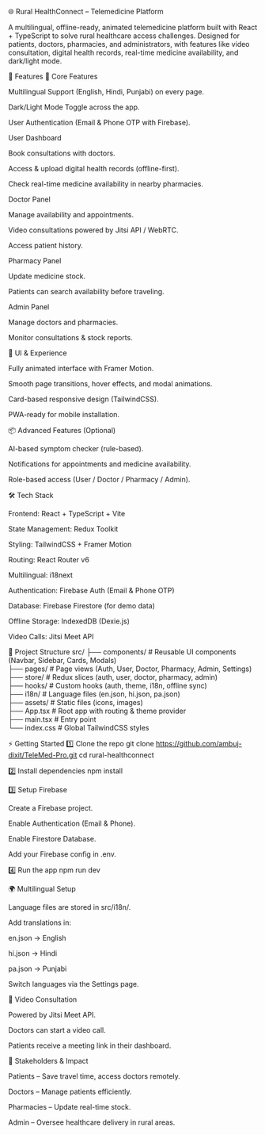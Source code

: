 🌐 Rural HealthConnect – Telemedicine Platform

A multilingual, offline-ready, animated telemedicine platform built with React + TypeScript to solve rural healthcare access challenges.
Designed for patients, doctors, pharmacies, and administrators, with features like video consultation, digital health records, real-time medicine availability, and dark/light mode.

🚀 Features
🔑 Core Features

Multilingual Support (English, Hindi, Punjabi) on every page.

Dark/Light Mode Toggle across the app.

User Authentication (Email & Phone OTP with Firebase).

User Dashboard

Book consultations with doctors.

Access & upload digital health records (offline-first).

Check real-time medicine availability in nearby pharmacies.

Doctor Panel

Manage availability and appointments.

Video consultations powered by Jitsi API / WebRTC.

Access patient history.

Pharmacy Panel

Update medicine stock.

Patients can search availability before traveling.

Admin Panel

Manage doctors and pharmacies.

Monitor consultations & stock reports.

🎨 UI & Experience

Fully animated interface with Framer Motion.

Smooth page transitions, hover effects, and modal animations.

Card-based responsive design (TailwindCSS).

PWA-ready for mobile installation.

📦 Advanced Features (Optional)

AI-based symptom checker (rule-based).

Notifications for appointments and medicine availability.

Role-based access (User / Doctor / Pharmacy / Admin).

🛠️ Tech Stack

Frontend: React + TypeScript + Vite

State Management: Redux Toolkit

Styling: TailwindCSS + Framer Motion

Routing: React Router v6

Multilingual: i18next

Authentication: Firebase Auth (Email & Phone OTP)

Database: Firebase Firestore (for demo data)

Offline Storage: IndexedDB (Dexie.js)

Video Calls: Jitsi Meet API

📂 Project Structure
src/
 ├── components/      # Reusable UI components (Navbar, Sidebar, Cards, Modals)<br>
 ├── pages/           # Page views (Auth, User, Doctor, Pharmacy, Admin, Settings)<br>
 ├── store/           # Redux slices (auth, user, doctor, pharmacy, admin)<br>
 ├── hooks/           # Custom hooks (auth, theme, i18n, offline sync)<br>
 ├── i18n/            # Language files (en.json, hi.json, pa.json)<br>
 ├── assets/          # Static files (icons, images)<br>
 ├── App.tsx          # Root app with routing & theme provider<br>
 ├── main.tsx         # Entry point<br>
 └── index.css        # Global TailwindCSS styles<br>

⚡ Getting Started
1️⃣ Clone the repo
git clone https://github.com/ambuj-dixit/TeleMed-Pro.git
cd rural-healthconnect

2️⃣ Install dependencies
npm install

3️⃣ Setup Firebase

Create a Firebase project.

Enable Authentication (Email & Phone).

Enable Firestore Database.

Add your Firebase config in .env.

4️⃣ Run the app
npm run dev

🌍 Multilingual Setup

Language files are stored in src/i18n/.

Add translations in:

en.json → English

hi.json → Hindi

pa.json → Punjabi

Switch languages via the Settings page.

🎥 Video Consultation

Powered by Jitsi Meet API.

Doctors can start a video call.

Patients receive a meeting link in their dashboard.

🤝 Stakeholders & Impact

Patients – Save travel time, access doctors remotely.

Doctors – Manage patients efficiently.

Pharmacies – Update real-time stock.

Admin – Oversee healthcare delivery in rural areas.